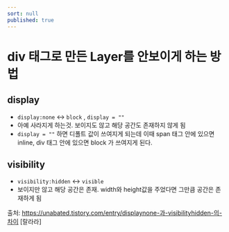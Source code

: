 ```yaml
---
sort: null
published: true
---
```


# div 태그로 만든 Layer를 안보이게 하는 방법

## display
- `display:none` ↔ `block` , `display = ""` 
- 아예 사라지게 하는것. 보이지도 않고 해당 공간도 존재하지 않게 됨
- `display = ""` 하면 디폴트 값이 쓰여지게 되는데 이때 span 태그 안에 있으면 inline, div 태그 안에 있으면 block 가 쓰여지게 된다.
 

## visibility
- `visibility:hidden` ↔ `visible`
- 보이지만 않고 해당 공간은 존재. width와 height값을 주었다면 그만큼 공간은 존재하게 됨


출처: https://unabated.tistory.com/entry/displaynone-과-visibilityhidden-의-차이 [랄라라]
